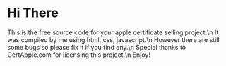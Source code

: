# Hi There
This is the free source code for your apple certificate selling project.\n
It was compiled by me using html, css, javascript.\n
However there are still some bugs so please fix it if you find any.\n
Special thanks to CertApple.com for licensing this project.\n
Enjoy!
